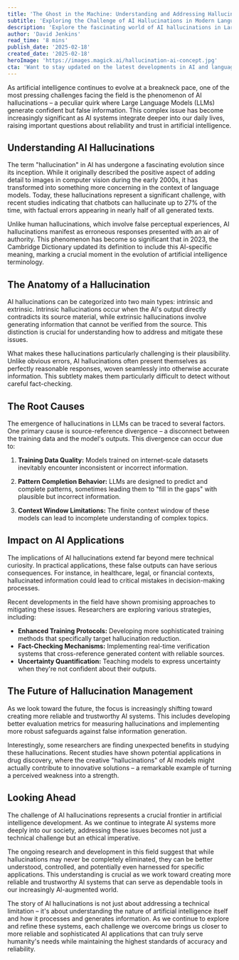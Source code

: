 ```yaml
---
title: 'The Ghost in the Machine: Understanding and Addressing Hallucinations in Large Language Models'
subtitle: 'Exploring the Challenge of AI Hallucinations in Modern Language Models'
description: 'Explore the fascinating world of AI hallucinations in Large Language Models - from their origins and implications to cutting-edge solutions. Learn how these peculiar quirks affect AI reliability and what researchers are doing to address this crucial challenge in artificial intelligence development.'
author: 'David Jenkins'
read_time: '8 mins'
publish_date: '2025-02-18'
created_date: '2025-02-18'
heroImage: 'https://images.magick.ai/hallucination-ai-concept.jpg'
cta: 'Want to stay updated on the latest developments in AI and language models? Follow us on LinkedIn for regular insights into the evolving world of artificial intelligence and join a community of forward-thinking tech enthusiasts!'
---
```


As artificial intelligence continues to evolve at a breakneck pace, one of the most pressing challenges facing the field is the phenomenon of AI hallucinations – a peculiar quirk where Large Language Models (LLMs) generate confident but false information. This complex issue has become increasingly significant as AI systems integrate deeper into our daily lives, raising important questions about reliability and trust in artificial intelligence.

## Understanding AI Hallucinations

The term "hallucination" in AI has undergone a fascinating evolution since its inception. While it originally described the positive aspect of adding detail to images in computer vision during the early 2000s, it has transformed into something more concerning in the context of language models. Today, these hallucinations represent a significant challenge, with recent studies indicating that chatbots can hallucinate up to 27% of the time, with factual errors appearing in nearly half of all generated texts.

Unlike human hallucinations, which involve false perceptual experiences, AI hallucinations manifest as erroneous responses presented with an air of authority. This phenomenon has become so significant that in 2023, the Cambridge Dictionary updated its definition to include this AI-specific meaning, marking a crucial moment in the evolution of artificial intelligence terminology.

## The Anatomy of a Hallucination

AI hallucinations can be categorized into two main types: intrinsic and extrinsic. Intrinsic hallucinations occur when the AI's output directly contradicts its source material, while extrinsic hallucinations involve generating information that cannot be verified from the source. This distinction is crucial for understanding how to address and mitigate these issues.

What makes these hallucinations particularly challenging is their plausibility. Unlike obvious errors, AI hallucinations often present themselves as perfectly reasonable responses, woven seamlessly into otherwise accurate information. This subtlety makes them particularly difficult to detect without careful fact-checking.

## The Root Causes

The emergence of hallucinations in LLMs can be traced to several factors. One primary cause is source-reference divergence – a disconnect between the training data and the model's outputs. This divergence can occur due to:

1. **Training Data Quality:** Models trained on internet-scale datasets inevitably encounter inconsistent or incorrect information.

2. **Pattern Completion Behavior:** LLMs are designed to predict and complete patterns, sometimes leading them to "fill in the gaps" with plausible but incorrect information.

3. **Context Window Limitations:** The finite context window of these models can lead to incomplete understanding of complex topics.

## Impact on AI Applications

The implications of AI hallucinations extend far beyond mere technical curiosity. In practical applications, these false outputs can have serious consequences. For instance, in healthcare, legal, or financial contexts, hallucinated information could lead to critical mistakes in decision-making processes.

Recent developments in the field have shown promising approaches to mitigating these issues. Researchers are exploring various strategies, including:

- **Enhanced Training Protocols:** Developing more sophisticated training methods that specifically target hallucination reduction.
- **Fact-Checking Mechanisms:** Implementing real-time verification systems that cross-reference generated content with reliable sources.
- **Uncertainty Quantification:** Teaching models to express uncertainty when they're not confident about their outputs.

## The Future of Hallucination Management

As we look toward the future, the focus is increasingly shifting toward creating more reliable and trustworthy AI systems. This includes developing better evaluation metrics for measuring hallucinations and implementing more robust safeguards against false information generation.

Interestingly, some researchers are finding unexpected benefits in studying these hallucinations. Recent studies have shown potential applications in drug discovery, where the creative "hallucinations" of AI models might actually contribute to innovative solutions – a remarkable example of turning a perceived weakness into a strength.

## Looking Ahead

The challenge of AI hallucinations represents a crucial frontier in artificial intelligence development. As we continue to integrate AI systems more deeply into our society, addressing these issues becomes not just a technical challenge but an ethical imperative.

The ongoing research and development in this field suggest that while hallucinations may never be completely eliminated, they can be better understood, controlled, and potentially even harnessed for specific applications. This understanding is crucial as we work toward creating more reliable and trustworthy AI systems that can serve as dependable tools in our increasingly AI-augmented world.

The story of AI hallucinations is not just about addressing a technical limitation – it's about understanding the nature of artificial intelligence itself and how it processes and generates information. As we continue to explore and refine these systems, each challenge we overcome brings us closer to more reliable and sophisticated AI applications that can truly serve humanity's needs while maintaining the highest standards of accuracy and reliability.